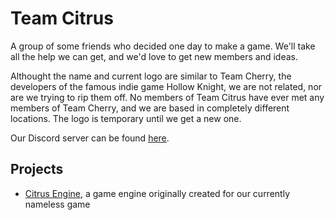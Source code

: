 # Team Citrus

A group of some friends who decided one day to make a game.
We'll take all the help we can get, and we'd love to get new members and ideas.

Althought the name and current logo are similar to Team Cherry, the developers of the famous indie game Hollow Knight, we are not related, nor are we trying to rip them off.
No members of Team Citrus have ever met any members of Team Cherry, and we are based in completely different locations.
The logo is temporary until we get a new one.

Our Discord server can be found [here](discord.gg/fbNDPHUBCj).

## Projects

- [Citrus Engine](https://github.com/team-citrus/engine), a game engine originally created for our currently nameless game
